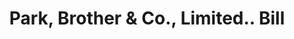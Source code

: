 ---
doi: 10.7916/D88S623W
date_other: '1800'
date_other_textual: 1800-1899
form: printed ephemera
genre:
- Invoices
name:
- Park, Brother & Co., Limited.
object_in_context_url: https://biggert.cul.columbia.edu/items/view/ave_biggert_01923
subject_hierarchical_geographic:
- Pittsburgh, Pennsylvania, United States
subject_name:
- Park, Brother & Co., Limited.
title: Park, Brother & Co., Limited.. Bill
sort_title: Park, Brother & Co., Limited.. Bill
call_number: ave_biggert_01923
coordinates:
- 40.439722222222215,-79.97638888888889
pid: ave_biggert_01923
identifiers: ave_biggert_01923
thumbnail: https://derivativo-1.library.columbia.edu/iiif/2/ldpd:490655/full/!256,256/0/native.jpg
permalink: "/items/ave_biggert_01923/"
layout: iiif-image-page
---